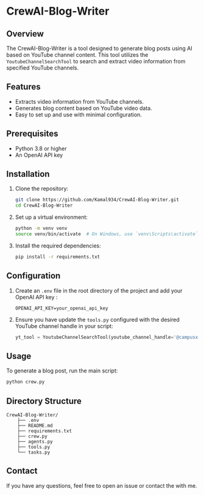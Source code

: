 # CrewAI-Blog-Writer

## Overview
The CrewAI-Blog-Writer is a tool designed to generate blog posts using AI based on YouTube channel content. This tool utilizes the `YoutubeChannelSearchTool` to search and extract video information from specified YouTube channels.

## Features
- Extracts video information from YouTube channels.
- Generates blog content based on YouTube video data.
- Easy to set up and use with minimal configuration.

## Prerequisites
- Python 3.8 or higher
- An OpenAI API key

## Installation
1. Clone the repository:
    ```sh
    git clone https://github.com/Kamal934/CrewAI-Blog-Writer.git
    cd CrewAI-Blog-Writer
    ```

2. Set up a virtual environment:
    ```sh
    python -m venv venv
    source venv/bin/activate  # On Windows, use `venv\Scripts\activate`
    ```

3. Install the required dependencies:
    ```sh
    pip install -r requirements.txt
    ```

## Configuration
1. Create an `.env` file in the root directory of the project and add your OpenAI API key :
    ```env
    OPENAI_API_KEY=your_openai_api_key
    ```

2. Ensure you have update the `tools.py` configured with the desired YouTube channel handle in your script:
    ```python
    yt_tool = YoutubeChannelSearchTool(youtube_channel_handle='@campusx-official')
    ```

## Usage
To generate a blog post, run the main script:

```sh
python crew.py
```

## Directory Structure


    CrewAI-Blog-Writer/
        ├── .env
        ├── README.md
        ├── requirements.txt
        ├── crew.py
        ├── agents.py
        ├── tools.py
        └── tasks.py
## Contact

If you have any questions, feel free to open an issue or contact the with me.
